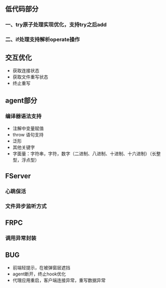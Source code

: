 ## 低代码部分
### 一、try原子处理实现优化，支持try之后add
### 二、if处理支持解析operate操作

## 交互优化
* 获取连接状态
* 获取文件重写状态
* 终止重写

## agent部分
### 编译器语法支持
* 注解中变量赋值
* throw 语句支持
* 泛形
* 其他关键字
* 字面量：字符串，字符，数字（二进制、八进制、十进制、十六进制）（长整型，浮点型）

## FServer
### 心跳保活
### 文件异步监听方式

## FRPC
### 调用异常封装

## BUG
* 前端轻提示，在被弹窗层遮挡
* agent断开，终止hook优化
* 代理应用重启，客户端连接异常，重写数据异常
